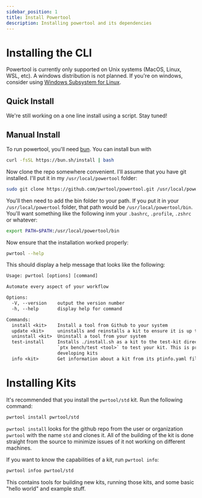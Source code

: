 ```yaml
---
sidebar_position: 1
title: Install Powertool
description: Installing powertool and its dependencies
---
```


# Installing the CLI

Powertool is currently only supported on Unix systems (MacOS, Linux, WSL, etc). A windows distribution is not planned. If you're on windows, consider using [Windows Subsystem for Linux](https://learn.microsoft.com/en-us/windows/wsl/install).

## Quick Install

We're still working on a one line install using a script. Stay tuned!

## Manual Install

To run powertool, you'll need [bun](https://github.com/oven-sh/bun). You can install bun with

```bash
curl -fsSL https://bun.sh/install | bash
```

Now clone the repo somewhere convenient. I'll assume that you have git installed. I'll put it in my `/usr/local/powertool` folder:

```bash
sudo git clone https://github.com/pwrtool/powertool.git /usr/local/powertool/
```

You'll then need to add the bin folder to your path. If you put it in your `/usr/local/powertool` folder, that path would be `/usr/local/powertool/bin`. You'll want something like the following inm your `.bashrc`, `.profile`, `.zshrc` or whatever:

```bash
export PATH=$PATH:/usr/local/powertool/bin
```

Now ensure that the installation worked properly:

```bash
pwrtool --help
```

This should display a help message that looks like the following:

```txt
Usage: pwrtool [options] [command]

Automate every aspect of your workflow

Options:
  -V, --version    output the version number
  -h, --help       display help for command

Commands:
  install <kit>    Install a tool from Github to your system
  update <kit>     uninstalls and reinstalls a kit to ensure it is up to date
  uninstall <kit>  Uninstall a tool from your system
  test-install     Installs ./install.sh as a kit to the test-kit directory. You can then run
                   `ptx bench/test <tool>` to test your kit. This is primarily useful for
                   developing kits
  info <kit>       Get information about a kit from its ptinfo.yaml file
```

# Installing Kits

It's recommended that you install the `pwrtool/std` kit. Run the following command:

```bash
pwrtool install pwrtool/std
```

`pwrtool install` looks for the github repo from the user or organization `pwrtool` with the name `std` and clones it. All of the building of the kit is done straight from the source to minimize issues of it not working on different machines.

If you want to know the capabilities of a kit, run `pwrtool info`:

```bash
pwrtool infoo pwrtool/std
```

This contains tools for building new kits, running those kits, and some basic "hello world" and example stuff.
